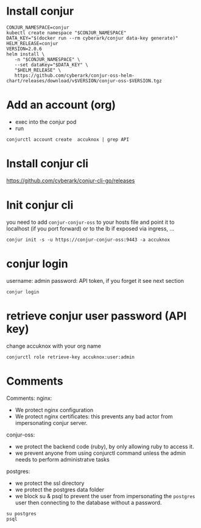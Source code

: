 # Install conjur
```
CONJUR_NAMESPACE=conjur
kubectl create namespace "$CONJUR_NAMESPACE"
DATA_KEY="$(docker run --rm cyberark/conjur data-key generate)"
HELM_RELEASE=conjur
VERSION=2.0.6
helm install \
   -n "$CONJUR_NAMESPACE" \
   --set dataKey="$DATA_KEY" \
   "$HELM_RELEASE" \
   https://github.com/cyberark/conjur-oss-helm-chart/releases/download/v$VERSION/conjur-oss-$VERSION.tgz
```

# Add an account (org)
- exec into the conjur pod
- run
```
conjurctl account create  accuknox | grep API
```

# Install conjur cli

https://github.com/cyberark/conjur-cli-go/releases

# Init conjur cli

you need to add `conjur-conjur-oss` to your hosts file and point it to localhost (if you port forward) or to the lb if exposed via ingress, ...

```
conjur init -s -u https://conjur-conjur-oss:9443 -a accuknox
```

# conjur login

username: admin
password: API token, if you forget it see next section
```
conjur login
```

# retrieve conjur user password (API key)

change accuknox with your org name

```
conjurctl role retrieve-key accuknox:user:admin
```

# Comments

Comments:
nginx:
* We protect nginx configuration
* We protect nginx certificates: this prevents any bad actor from impersonating conjur server.

conjur-oss:
* we protect the backend code (ruby), by only allowing ruby to access it.
* we prevent anyone from using conjurctl command unless the admin needs to perform administratve tasks

postgres:
* we protect the ssl directory
* we protect the postgres data folder
* we block su & psql to prevent the user from impersonating the `postgres` user then connecting to the database without a password.

```
su postgres
psql
```
